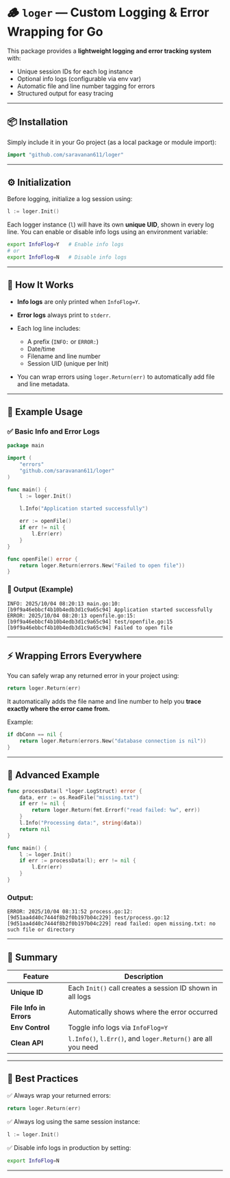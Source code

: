 
# 🪵 `loger` — Custom Logging & Error Wrapping for Go

This package provides a **lightweight logging and error tracking system** with:

* Unique session IDs for each log instance
* Optional info logs (configurable via env var)
* Automatic file and line number tagging for errors
* Structured output for easy tracing

---

## 📦 Installation

Simply include it in your Go project (as a local package or module import):

```go
import "github.com/saravanan611/loger"
```

---

## ⚙️ Initialization

Before logging, initialize a log session using:

```go
l := loger.Init()
```

Each logger instance (`l`) will have its own **unique UID**, shown in every log line.
You can enable or disable info logs using an environment variable:

```bash
export InfoFlog=Y   # Enable info logs
# or
export InfoFlog=N   # Disable info logs
```

---

## 🧠 How It Works

* **Info logs** are only printed when `InfoFlog=Y`.
* **Error logs** always print to `stderr`.
* Each log line includes:

  * A prefix (`INFO:` or `ERROR:`)
  * Date/time
  * Filename and line number
  * Session UID (unique per Init)
* You can wrap errors using `loger.Return(err)` to automatically add file and line metadata.

---

## 🧩 Example Usage

### ✅ Basic Info and Error Logs

```go
package main

import (
	"errors"
	"github.com/saravanan611/loger"
)

func main() {
	l := loger.Init()

	l.Info("Application started successfully")
	
	err := openFile()
	if err != nil {
		l.Err(err)
	}
}

func openFile() error {
	return loger.Return(errors.New("Failed to open file"))
}
```

### 🧾 Output (Example)

```
INFO: 2025/10/04 08:20:13 main.go:10: [b9f9a46ebbcf4b10b4edb3d1c9a65c94] Application started successfully
ERROR: 2025/10/04 08:20:13 openfile.go:15: [b9f9a46ebbcf4b10b4edb3d1c9a65c94] test/openfile.go:15 [b9f9a46ebbcf4b10b4edb3d1c9a65c94] Failed to open file
```

---

## ⚡ Wrapping Errors Everywhere

You can safely wrap any returned error in your project using:

```go
return loger.Return(err)
```

It automatically adds the file name and line number to help you **trace exactly where the error came from.**

Example:

```go
if dbConn == nil {
    return loger.Return(errors.New("database connection is nil"))
}
```

---

## 🧩 Advanced Example

```go
func processData(l *loger.LogStruct) error {
	data, err := os.ReadFile("missing.txt")
	if err != nil {
		return loger.Return(fmt.Errorf("read failed: %w", err))
	}
	l.Info("Processing data:", string(data))
	return nil
}

func main() {
	l := loger.Init()
	if err := processData(l); err != nil {
		l.Err(err)
	}
}
```

### Output:

```
ERROR: 2025/10/04 08:31:52 process.go:12: [9d51aa4d40c7444f8b2f0b197b04c229] test/process.go:12 [9d51aa4d40c7444f8b2f0b197b04c229] read failed: open missing.txt: no such file or directory
```

---

## 🧩 Summary

| Feature                 | Description                                                  |
| ----------------------- | ------------------------------------------------------------ |
| **Unique ID**           | Each `Init()` call creates a session ID shown in all logs    |
| **File Info in Errors** | Automatically shows where the error occurred                 |
| **Env Control**         | Toggle info logs via `InfoFlog=Y`                            |
| **Clean API**           | `l.Info()`, `l.Err()`, and `loger.Return()` are all you need |

---

## 🧰 Best Practices

✅ Always wrap your returned errors:

```go
return loger.Return(err)
```

✅ Always log using the same session instance:

```go
l := loger.Init()
```

✅ Disable info logs in production by setting:

```bash
export InfoFlog=N
```
---
